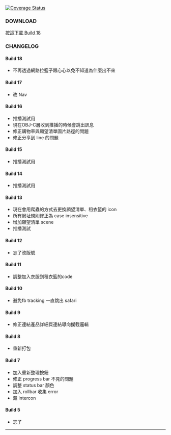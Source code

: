 [![Coverage Status](https://coveralls.io/repos/github/e39a562r/AmazeLeanRelease/badge.svg?branch=master)](https://coveralls.io/github/e39a562r/AmazeLeanRelease?branch=master)

### DOWNLOAD
<a href='itms-services://?action=download-manifest&url=https://kamigami.e39a562r.tw/public/amaze/18/manifest.plist'> 按這下載 Build 18 </a>

### CHANGELOG

#### Build 18
- 不再透過網路拉籃子跟心心以免不知道為什麼出不來

#### Build 17
- 改 Nav

#### Build 16
- 推播測試用
- 現在OBJ-C層收到推播的時候會跳出訊息
- 修正購物車與願望清單圖片路徑的問題
- 修正分享到 line 的問題

#### Build 15
- 推播測試用

#### Build 14
- 推播測試用

#### Build 13
- 現在會用爬蟲的方式去更換願望清單、租衣籃的 icon
- 所有網址規則修正為 case insensitive
- 增加願望清單 scene
- 推播測試

#### Build 12
- 忘了改版號

#### Build 11
- 調整加入衣服到租衣籃的code

#### Build 10
- 避免fb tracking 一直跳出 safari

#### Build 9
- 修正連結產品詳細頁連結導向攔截邏輯

#### Build 8
- 重新打包

#### Build 7
- 加入重新整理按鈕
- 修正 progress bar 不見的問題
- 調整 status bar 顏色
- 加入 rollbar 收集 error
- 藏 intercon

#### Build 5
- 忘了

---
